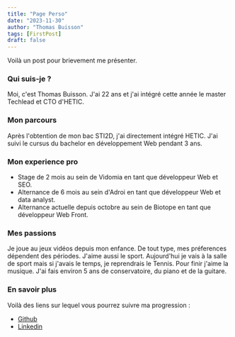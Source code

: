 ```yaml
---
title: "Page Perso"
date: "2023-11-30"
author: "Thomas Buisson"
tags: [FirstPost]
draft: false
---
```


Voilà un post pour brievement me présenter.

### Qui suis-je ?

Moi, c'est Thomas Buisson. J'ai 22 ans et j'ai intégré cette année le master Techlead et CTO d'HETIC.

### Mon parcours

Après l'obtention de mon bac STI2D, j'ai directement intégré HETIC. J'ai suivi le cursus du bachelor en développement Web pendant 3 ans.

### Mon experience pro

- Stage de 2 mois au sein de Vidomia en tant que développeur Web et SEO.
- Alternance de 6 mois au sein d'Adroi en tant que développeur Web et data analyst.
- Alternance actuelle depuis octobre au sein de Biotope en tant que développeur Web Front.

### Mes passions

Je joue au jeux vidéos depuis mon enfance. De tout type, mes préferences dépendent des périodes.
J'aime aussi le sport. Aujourd'hui je vais à la salle de sport mais si j'avais le temps, je reprendrais le Tennis.
Pour finir j'aime la musique. J'ai fais environ 5 ans de conservatoire, du piano et de la guitare.

### En savoir plus

Voilà des liens sur lequel vous pourrez suivre ma progression :

- [Github](https://github.com/ThomAzgo)
- [Linkedin](https://www.linkedin.com/in/thomas-buisson-79ba201bb/)
